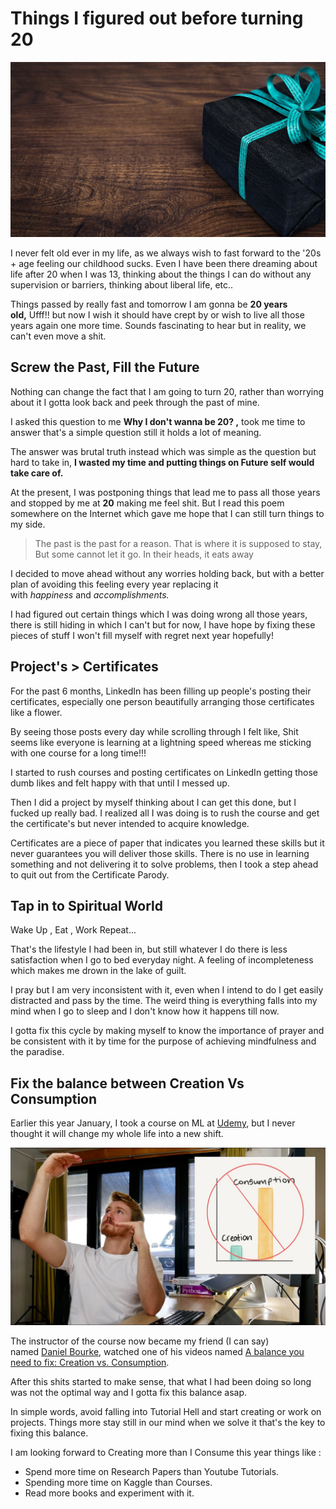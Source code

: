 # Things I figured out before turning 20

![](/images/blog1-pic1.jpg "main pic")

I never felt old ever in my life, as we always wish to fast forward to the '20s + age feeling our childhood sucks. Even I have been there dreaming about life after 20 when I was 13, thinking about the things I can do without any supervision or barriers, thinking about liberal life, etc..

Things passed by really fast and tomorrow I am gonna be **20 years old,** Ufff!! but now I wish it should have crept by or wish to live all those years again one more time. Sounds fascinating to hear but in reality, we can't even move a shit.

## Screw the Past, Fill the Future

Nothing can change the fact that I am going to turn 20, rather than worrying about it I gotta look back and peek through the past of mine.

 I asked this question to me **Why I don't wanna be 20? ,** took me time to answer that's a simple question still it holds a lot of meaning.

The answer was brutal truth instead which was simple as the question but hard to take in, **I wasted my time and putting things on Future self would take care of.**

At the present, I was postponing things that lead me to pass all those years and stopped by me at **20** making me feel shit. But I read this poem somewhere on the Internet which gave me hope that I can still turn things to my side.

> The past is the past for a reason. That is where it is supposed to stay, But some cannot let it go. In their heads, it eats away

I decided to move ahead without any worries holding back, but with a better plan of avoiding this feeling every year replacing it with *happiness* and *accomplishments.*

I had figured out certain things which I was doing wrong all those years, there is still hiding in which I can't but for now, I have hope by fixing these pieces of stuff I won't fill myself with regret next year hopefully!

## Project's > Certificates

For the past 6 months, LinkedIn has been filling up people's posting their certificates, especially one person beautifully arranging those certificates like a flower. 

By seeing those posts every day while scrolling through I felt like, Shit seems like everyone is learning at a lightning speed whereas me sticking with one course for a long time!!!

I started to rush courses and posting certificates on LinkedIn getting those dumb likes and felt happy with that until I messed up.

Then I did a project by myself thinking about I can get this done, but I fucked up really bad. I realized all I was doing is to rush the course and get the certificate's but never intended to acquire knowledge.

Certificates are a piece of paper that indicates you learned these skills but it never guarantees you will deliver those skills. There is no use in learning something and not delivering it to solve problems, then I took a step ahead to quit out from the Certificate Parody.

## Tap in to Spiritual World

Wake Up , Eat , Work Repeat... 

That's the lifestyle I had been in, but still whatever I do there is less satisfaction when I go to bed everyday night. A feeling of incompleteness which makes me drown in the lake of guilt.

I pray but I am very inconsistent with it, even when I intend to do I get easily distracted and pass by the time. The weird thing is everything falls into my mind when I go to sleep and I don't know how it happens till now.

I gotta fix this cycle by making myself to know the importance of prayer and be consistent with it by time for the purpose of achieving mindfulness and the paradise.

## Fix the balance between Creation Vs Consumption

Earlier this year January, I took a course on ML at [Udemy](https://www.udemy.com/course/complete-machine-learning-and-data-science-zero-to-mastery/), but I never thought it will change my whole life into a new shift.

![](/images/blog1-pic3.jpg "Daniel Bourke")

The instructor of the course now became my friend (I can say) named [Daniel Bourke](https://www.youtube.com/channel/UCr8O8l5cCX85Oem1d18EezQ), watched one of his videos named [A balance you need to fix: Creation vs. Consumption](https://www.youtube.com/watch?v=vKHJrTHB5rM). 

After this shits started to make sense, that what I had been doing so long was not the optimal way and I gotta fix this balance asap.

In simple words, avoid falling into Tutorial Hell and start creating or work on projects. Things more stay still in our mind when we solve it that's the key to fixing this balance.

I am looking forward to Creating more than I Consume this year things like :

- Spend more time on Research Papers than Youtube Tutorials.
- Spending more time on Kaggle than Courses.
- Read more books and experiment with it.




